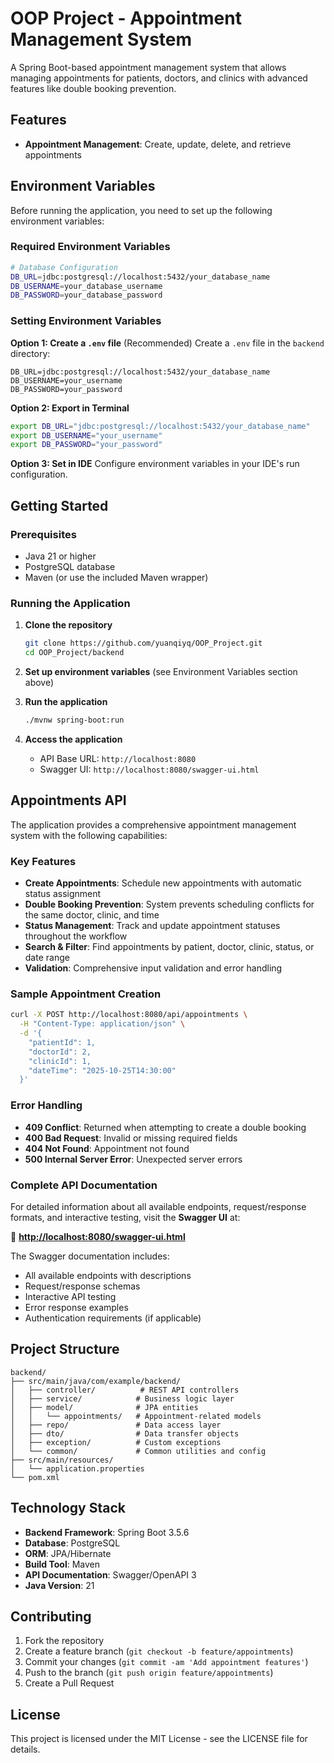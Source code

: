 # OOP Project - Appointment Management System

A Spring Boot-based appointment management system that allows managing appointments for patients, doctors, and clinics with advanced features like double booking prevention.

## Features

- **Appointment Management**: Create, update, delete, and retrieve appointments

## Environment Variables

Before running the application, you need to set up the following environment variables:

### Required Environment Variables

```bash
# Database Configuration
DB_URL=jdbc:postgresql://localhost:5432/your_database_name
DB_USERNAME=your_database_username
DB_PASSWORD=your_database_password
```

### Setting Environment Variables

**Option 1: Create a `.env` file** (Recommended)
Create a `.env` file in the `backend` directory:
```properties
DB_URL=jdbc:postgresql://localhost:5432/your_database_name
DB_USERNAME=your_username
DB_PASSWORD=your_password
```

**Option 2: Export in Terminal**
```bash
export DB_URL="jdbc:postgresql://localhost:5432/your_database_name"
export DB_USERNAME="your_username"
export DB_PASSWORD="your_password"
```

**Option 3: Set in IDE**
Configure environment variables in your IDE's run configuration.

## Getting Started

### Prerequisites

- Java 21 or higher
- PostgreSQL database
- Maven (or use the included Maven wrapper)

### Running the Application

1. **Clone the repository**
   ```bash
   git clone https://github.com/yuanqiyq/OOP_Project.git
   cd OOP_Project/backend
   ```

2. **Set up environment variables** (see Environment Variables section above)

3. **Run the application**
   ```bash
   ./mvnw spring-boot:run
   ```

4. **Access the application**
   - API Base URL: `http://localhost:8080`
   - Swagger UI: `http://localhost:8080/swagger-ui.html`

## Appointments API

The application provides a comprehensive appointment management system with the following capabilities:

### Key Features
- **Create Appointments**: Schedule new appointments with automatic status assignment
- **Double Booking Prevention**: System prevents scheduling conflicts for the same doctor, clinic, and time
- **Status Management**: Track and update appointment statuses throughout the workflow
- **Search & Filter**: Find appointments by patient, doctor, clinic, status, or date range
- **Validation**: Comprehensive input validation and error handling

### Sample Appointment Creation

```bash
curl -X POST http://localhost:8080/api/appointments \
  -H "Content-Type: application/json" \
  -d '{
    "patientId": 1,
    "doctorId": 2,
    "clinicId": 1,
    "dateTime": "2025-10-25T14:30:00"
  }'
```

### Error Handling
- **409 Conflict**: Returned when attempting to create a double booking
- **400 Bad Request**: Invalid or missing required fields
- **404 Not Found**: Appointment not found
- **500 Internal Server Error**: Unexpected server errors

### Complete API Documentation
For detailed information about all available endpoints, request/response formats, and interactive testing, visit the **Swagger UI** at:

🔗 **[http://localhost:8080/swagger-ui.html](http://localhost:8080/swagger-ui.html)**

The Swagger documentation includes:
- All available endpoints with descriptions
- Request/response schemas
- Interactive API testing
- Error response examples
- Authentication requirements (if applicable)

## Project Structure

```
backend/
├── src/main/java/com/example/backend/
│   ├── controller/          # REST API controllers
│   ├── service/            # Business logic layer
│   ├── model/              # JPA entities
│   │   └── appointments/   # Appointment-related models
│   ├── repo/               # Data access layer
│   ├── dto/                # Data transfer objects
│   ├── exception/          # Custom exceptions
│   └── common/             # Common utilities and config
├── src/main/resources/
│   └── application.properties
└── pom.xml
```

## Technology Stack

- **Backend Framework**: Spring Boot 3.5.6
- **Database**: PostgreSQL
- **ORM**: JPA/Hibernate
- **Build Tool**: Maven
- **API Documentation**: Swagger/OpenAPI 3
- **Java Version**: 21

## Contributing

1. Fork the repository
2. Create a feature branch (`git checkout -b feature/appointments`)
3. Commit your changes (`git commit -am 'Add appointment features'`)
4. Push to the branch (`git push origin feature/appointments`)
5. Create a Pull Request

## License

This project is licensed under the MIT License - see the LICENSE file for details.